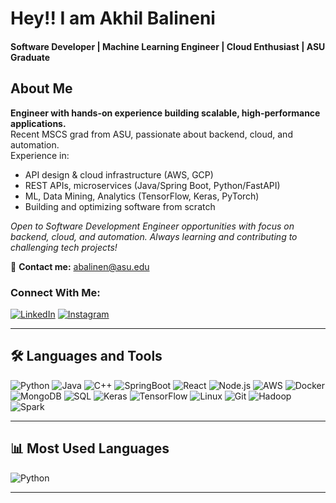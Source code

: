 # Hey!! I am Akhil Balineni
#### Software Developer | Machine Learning Engineer | Cloud Enthusiast | ASU Graduate
## About Me

**Engineer with hands-on experience building scalable, high-performance applications.**  
Recent MSCS grad from ASU, passionate about backend, cloud, and automation.  
Experience in:
- API design & cloud infrastructure (AWS, GCP)
- REST APIs, microservices (Java/Spring Boot, Python/FastAPI)
- ML, Data Mining, Analytics (TensorFlow, Keras, PyTorch)
- Building and optimizing software from scratch

*Open to Software Development Engineer opportunities with focus on backend, cloud, and automation. Always learning and contributing to challenging tech projects!*

🔹 **Contact me:** [abalinen@asu.edu](mailto:abalinen@asu.edu)

### Connect With Me:
[![LinkedIn](https://img.shields.io/badge/-LinkedIn-blue?logo=linkedin&logoColor=white)](https://linkedin.com/in/akhil-balineni-a69a09206)
[![Instagram](https://img.shields.io/badge/-Instagram-red?logo=instagram&logoColor=white)](#)

---

## 🛠️ Languages and Tools

![Python](https://img.shields.io/badge/-Python-black?logo=python)
![Java](https://img.shields.io/badge/-Java-black?logo=java)
![C++](https://img.shields.io/badge/-C%2B%2B-black?logo=c%2B%2B)
![SpringBoot](https://img.shields.io/badge/-Springboot-black?logo=spring)
![React](https://img.shields.io/badge/-React-black?logo=react)
![Node.js](https://img.shields.io/badge/-Node.js-black?logo=node.js)
![AWS](https://img.shields.io/badge/-AWS-black?logo=amazon-aws)
![Docker](https://img.shields.io/badge/-Docker-black?logo=docker)
![MongoDB](https://img.shields.io/badge/-MongoDB-black?logo=mongodb)
![SQL](https://img.shields.io/badge/-SQL-black?logo=mysql)
![Keras](https://img.shields.io/badge/-Keras-black?logo=keras)
![TensorFlow](https://img.shields.io/badge/-Tensorflow-black?logo=tensorflow)
![Linux](https://img.shields.io/badge/-Linux-black?logo=linux)
![Git](https://img.shields.io/badge/-Git-black?logo=git)
![Hadoop](https://img.shields.io/badge/-Hadoop-black?logo=apachehadoop)
![Spark](https://img.shields.io/badge/-Spark-black?logo=apachespark)

---
## 📊 Most Used Languages

![Python](https://img.shields.io/badge/-Python-black?logo=python)

---


